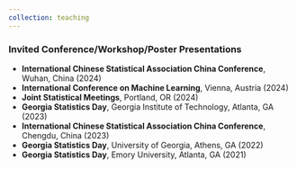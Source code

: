 ```yaml
---
collection: teaching
---
```


### Invited Conference/Workshop/Poster Presentations

- **International Chinese Statistical Association China Conference**, Wuhan, China (2024)
- **International Conference on Machine Learning**, Vienna, Austria (2024)
- **Joint Statistical Meetings**, Portland, OR (2024)
- **Georgia Statistics Day**, Georgia Institute of Technology, Atlanta, GA (2023)
- **International Chinese Statistical Association China Conference**, Chengdu, China (2023)
- **Georgia Statistics Day**, University of Georgia, Athens, GA (2022)
- **Georgia Statistics Day**, Emory University, Atlanta, GA (2021)
